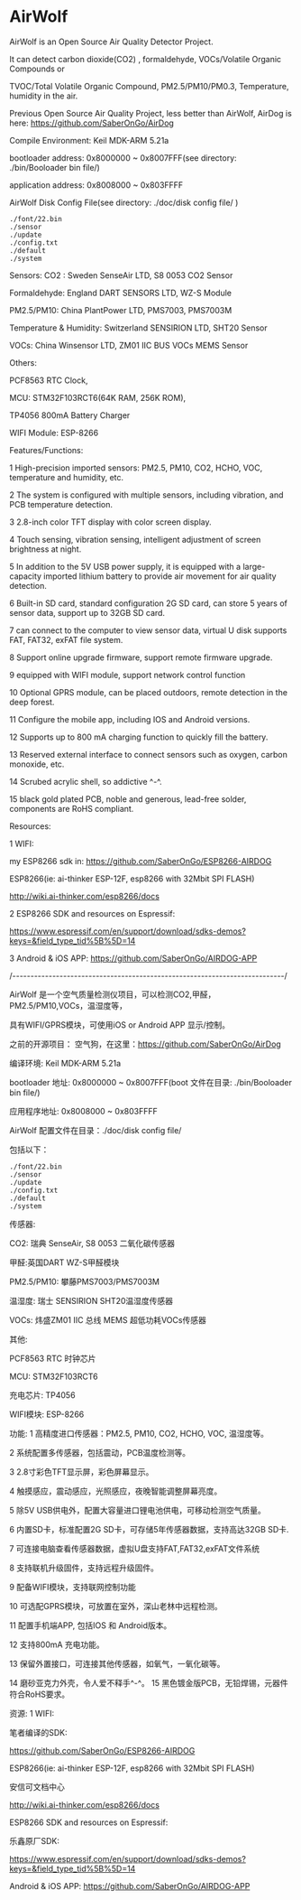 # AirWolf
AirWolf is an Open Source Air Quality Detector Project.


It can detect carbon dioxide(CO2) , formaldehyde, VOCs/Volatile Organic Compounds or

TVOC/Total Volatile Organic Compound, PM2.5/PM10/PM0.3, Temperature, humidity in the air.


Previous Open Source Air Quality Project, less better than AirWolf, AirDog is here: https://github.com/SaberOnGo/AirDog


Compile Environment: Keil MDK-ARM 5.21a

bootloader address: 0x8000000 ~ 0x8007FFF(see directory: ./bin/Booloader bin file/)

application address: 0x8008000 ~ 0x803FFFF




AirWolf Disk Config File(see directory: ./doc/disk config file/ )

	./font/22.bin
	./sensor
	./update
	./config.txt
	./default
	./system

	
	
Sensors: 
  CO2 : Sweden SenseAir LTD, S8 0053 CO2 Sensor

  Formaldehyde: England DART SENSORS LTD, WZ-S Module

  PM2.5/PM10: China PlantPower LTD, PMS7003, PMS7003M

  Temperature & Humidity: Switzerland SENSIRION LTD, SHT20 Sensor

  VOCs: China Winsensor LTD, ZM01 IIC BUS VOCs MEMS Sensor



 Others:

  PCF8563 RTC Clock,

  MCU: STM32F103RCT6(64K RAM, 256K ROM),

  TP4056 800mA Battery Charger

  WIFI Module: ESP-8266


  
Features/Functions:

  1 High-precision imported sensors: PM2.5, PM10, CO2, HCHO, VOC, temperature and humidity, etc.

  2 The system is configured with multiple sensors, including vibration, and PCB temperature detection.

  3 2.8-inch color TFT display with color screen display.

  4 Touch sensing, vibration sensing, intelligent adjustment of screen brightness at night.

  5 In addition to the 5V USB power supply, it is equipped with a large-capacity imported lithium battery to provide air movement for air quality detection.

  6 Built-in SD card, standard configuration 2G SD card, can store 5 years of sensor data, support up to 32GB SD card.

  7 can connect to the computer to view sensor data, virtual U disk supports FAT, FAT32, exFAT file system.

  8 Support online upgrade firmware, support remote firmware upgrade.

  9 equipped with WIFI module, support network control function

  10 Optional GPRS module, can be placed outdoors, remote detection in the deep forest.

  11 Configure the mobile app, including IOS and Android versions.

  12 Supports up to 800 mA charging function to quickly fill the battery.

  13 Reserved external interface to connect sensors such as oxygen, carbon monoxide, etc.

  14 Scrubed acrylic shell, so addictive ^-^.

  15 black gold plated PCB, noble and generous, lead-free solder, components are RoHS compliant.
  

  
Resources:

1 WIFI:

  my ESP8266 sdk in: https://github.com/SaberOnGo/ESP8266-AIRDOG

  ESP8266(ie: ai-thinker ESP-12F, esp8266 with 32Mbit SPI FLASH)

  http://wiki.ai-thinker.com/esp8266/docs

  
2 ESP8266 SDK and resources on Espressif:

  https://www.espressif.com/en/support/download/sdks-demos?keys=&field_type_tid%5B%5D=14
  

3 Android & iOS APP:
  https://github.com/SaberOnGo/AIRDOG-APP
  
  
/---------------------------------------------------------------------------/

AirWolf 是一个空气质量检测仪项目，可以检测CO2,甲醛，PM2.5/PM10,VOCs，温湿度等，

具有WIFI/GPRS模块，可使用iOS or Android APP 显示/控制。
	

之前的开源项目： 空气狗，在这里：https://github.com/SaberOnGo/AirDog

	

编译环境: Keil MDK-ARM 5.21a

bootloader 地址: 0x8000000 ~ 0x8007FFF(boot 文件在目录: ./bin/Booloader bin file/)

应用程序地址: 0x8008000 ~ 0x803FFFF



AirWolf 配置文件在目录：./doc/disk config file/

包括以下：

	./font/22.bin
	./sensor
	./update
	./config.txt
	./default
	./system
  
  

传感器:

  CO2: 瑞典 SenseAir, S8 0053 二氧化碳传感器

  甲醛:英国DART WZ-S甲醛模块

  PM2.5/PM10: 攀藤PMS7003/PMS7003M

  温湿度: 瑞士 SENSIRION SHT20温湿度传感器

  VOCs: 炜盛ZM01 IIC 总线 MEMS 超低功耗VOCs传感器
  

  
其他:

  PCF8563 RTC 时钟芯片

  MCU: STM32F103RCT6

  充电芯片: TP4056

  WIFI模块: ESP-8266
  

  
功能: 
  1 高精度进口传感器：PM2.5, PM10, CO2, HCHO, VOC, 温湿度等。

  2 系统配置多传感器，包括震动，PCB温度检测等。

  3 2.8寸彩色TFT显示屏，彩色屏幕显示。

  4 触摸感应，震动感应，光照感应，夜晚智能调整屏幕亮度。

  5 除5V USB供电外，配置大容量进口锂电池供电，可移动检测空气质量。

  6 内置SD卡，标准配置2G SD卡，可存储5年传感器数据，支持高达32GB SD卡.

  7 可连接电脑查看传感器数据，虚拟U盘支持FAT,FAT32,exFAT文件系统

  8 支持联机升级固件，支持远程升级固件。

  9 配备WIFI模块，支持联网控制功能

  10 可选配GPRS模块，可放置在室外，深山老林中远程检测。

  11 配置手机端APP, 包括IOS 和 Android版本。

  12 支持800mA 充电功能。

  13 保留外置接口，可连接其他传感器，如氧气，一氧化碳等。

  14 磨砂亚克力外壳，令人爱不释手^-^。 15 黑色镀金版PCB，无铅焊锡，元器件符合RoHS要求。
  
  

资源: 1 WIFI:

  笔者编译的SDK:

  https://github.com/SaberOnGo/ESP8266-AIRDOG

  ESP8266(ie: ai-thinker ESP-12F, esp8266 with 32Mbit SPI FLASH)

  安信可文档中心

  http://wiki.ai-thinker.com/esp8266/docs

  ESP8266 SDK and resources on Espressif:
  

乐鑫原厂SDK:

  https://www.espressif.com/en/support/download/sdks-demos?keys=&field_type_tid%5B%5D=14
  
  
Android & iOS APP:
      https://github.com/SaberOnGo/AIRDOG-APP
      

